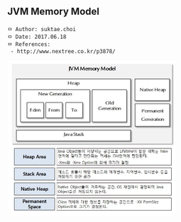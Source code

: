 ## JVM Memory Model

```
ㅁ Author: suktae.choi
ㅁ Date: 2017.06.18
ㅁ References:
 - http://www.nextree.co.kr/p3878/
```

<img src="https://github.com/agongi/study/blob/master/java/jvm-memory-model/images/JVM-1.jpg" width="75%">
